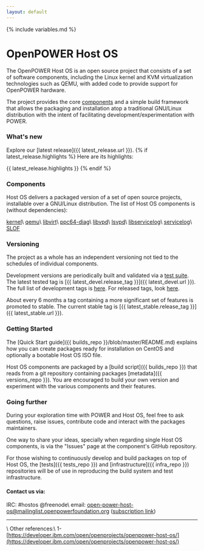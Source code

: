 ```yaml
---
layout: default
---
```

{% include variables.md %}

# OpenPOWER Host OS

The OpenPOWER Host OS is an open source project that consists of a set
of software components, including the Linux kernel and KVM
virtualization technologies such as QEMU, with added code to provide
support for OpenPOWER hardware.

The project provides the core [components](#components) and a simple
build framework that allows the packaging and installation atop a
traditional GNU/Linux distribution with the intent of facilitating
development/experimentation with POWER.

### What's new
Explore our [latest release]({{ latest_release.url }}).
{% if latest_release.highlights %}
Here are its highlights:

{{ latest_release.highlights }}
{% endif %}

### Components

Host OS delivers a packaged version of a set of open source projects,
installable over a GNU/Linux distribution. The list of Host OS
components is (without dependencies):

[kernel](https://github.com/open-power-host-os/linux.git)\\
[qemu](https://github.com/open-power-host-os/qemu.git)\\
[libvirt](https://github.com/open-power-host-os/libvirt.git)\\
[ppc64-diag](https://github.com/open-power-host-os/ppc64-diag.git)\\
[libvpd](https://github.com/open-power-host-os/libvpd.git)\\
[lsvpd](https://github.com/open-power-host-os/lsvpd.git)\\
[libservicelog](https://github.com/open-power-host-os/libservicelog.git)\\
[servicelog](https://github.com/open-power-host-os/servicelog.git)\\
[SLOF ](https://github.com/open-power-host-os/slof.git)


### Versioning

The project as a whole has an independent versioning not tied to the
schedules of individual components.

Development versions are periodically built and validated via a [test
suite](https://github.com/open-power-host-os/tests). The latest tested
tag is [{{ latest_devel.release_tag }}]({{ latest_devel.url }}). The full
list of development tags is [here](/tags/devel). For released tags, look
[here](/tags/release).

About every 6 months a tag containing a more significant set of
features is promoted to stable. The current stable tag is [{{
latest_stable.release_tag }}]({{ latest_stable.url }}).


### Getting Started

The [Quick Start guide]({{ builds_repo }}/blob/master/README.md) explains how you
can create packages ready for installation on CentOS and optionally a
bootable Host OS ISO file.

Host OS components are packaged by a [build script]({{ builds_repo }})
that reads from a git repository containing packages [metadata]({{
versions_repo }}). You are encouraged to build your own version and
experiment with the various components and their features.


### Going further

During your exploration time with POWER and Host OS, feel free to ask
questions, raise issues, contribute code and interact with the
packages maintainers.

One way to share your ideas, specially when regarding single Host OS
components, is via the "Issues" page at the component's GitHub
repository.

For those wishing to continuously develop and build packages on top of
Host OS, the [tests]({{ tests_repo }}) and [infrastructure]({{
infra_repo }}) repositories will be of use in reproducing the build
system and test infrastructure.


#### Contact us via:

IRC: #hostos @freenode\\
email:
[open-power-host-os@mailinglist.openpowerfoundation.org](mailto:open-power-host-os@mailinglist.openpowerfoundation.org)
([subscription link](http://lists.mailinglist.openpowerfoundation.org/mailman/listinfo/open-power-host-os))

---
\\
Other references:\\
1- [https://developer.ibm.com/open/openprojects/openpower-host-os/](https://developer.ibm.com/open/openprojects/openpower-host-os/)
